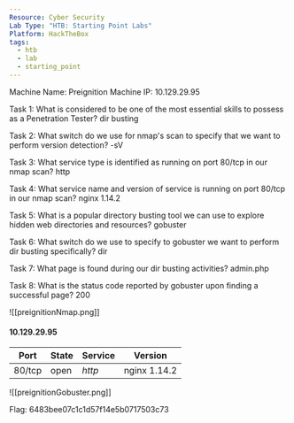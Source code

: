```yaml
---
Resource: Cyber Security
Lab Type: "HTB: Starting Point Labs"
Platform: HackTheBox
tags:
  - htb
  - lab
  - starting_point
---
```

Machine Name: Preignition
Machine IP: 10.129.29.95

Task 1: What is considered to be one of the most essential skills to possess as a Penetration Tester? dir busting

Task 2: What switch do we use for nmap's scan to specify that we want to perform version detection? -sV

Task 3: What service type is identified as running on port 80/tcp in our nmap scan? http

Task 4: What service name and version of service is running on port 80/tcp in our nmap scan? nginx 1.14.2

Task 5: What is a popular directory busting tool we can use to explore hidden web directories and resources? gobuster

Task 6: What switch do we use to specify to gobuster we want to perform dir busting specifically? dir

Task 7: What page is found during our dir busting activities? admin.php

Task 8: What is the status code reported by gobuster upon finding a successful page? 200

![[preignitionNmap.png]]

#### 10.129.29.95

| Port | State | Service | Version |
|------|-------|---------|---------|
| 80/tcp | open | *http* | nginx 1.14.2 |

![[preignitionGobuster.png]]

Flag: 6483bee07c1c1d57f14e5b0717503c73